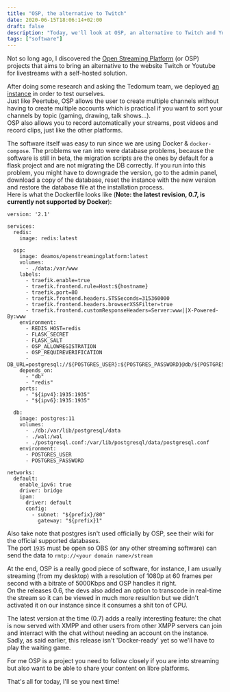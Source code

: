 ```yaml
---
title: "OSP, the alternative to Twitch"
date: 2020-06-15T18:06:14+02:00
draft: false
description: "Today, we'll look at OSP, an alternative to Twitch and Youtube livestreams..."
tags: ["software"]
---
```


Not so long ago, I discovered the [Open Streaming Platform](https://openstreamingplatform.com/) (or OSP) projects that aims to bring an alternative to the website Twitch  or Youtube for livestreams with a self-hosted solution.  

After doing some research and asking the Tedomum team, we deployed [an instance](https://stream.tedomum.net) in order to test ourselves.  
Just like Peertube, OSP allows the user to create multiple channels without having to create multiple accounts which is practical if you want to sort your channels by topic (gaming, drawing, talk shows...).  
OSP also allows you to record automatically your streams, post videos and record clips, just like the other platforms.

The software itself was easy to run since we are using Docker & `docker-compose`. The problems we ran into were database problems, because the software is still in beta, the migration scripts are the ones by default for a flask project and are not migrating the DB correctly. If you run into this problem, you might have to downgrade the version, go to the admin panel, download a copy of the database, reset the instance with the new version and restore the database file at the installation process.  
Here is what the Dockerfile looks like (**Note: the latest revision, 0.7, is currently not supported by Docker**):  

```docker
version: '2.1'

services:
  redis:
    image: redis:latest

  osp:
    image: deamos/openstreamingplatform:latest
    volumes:
      - ./data:/var/www
    labels:
      - traefik.enable=true
      - traefik.frontend.rule=Host:${hostname}
      - traefik.port=80
      - traefik.frontend.headers.STSSeconds=315360000
      - traefik.frontend.headers.browserXSSFilter=true
      - traefik.frontend.customResponseHeaders=Server:www||X-Powered-By:www
    environment:
      - REDIS_HOST=redis
      - FLASK_SECRET
      - FLASK_SALT
      - OSP_ALLOWREGISTRATION
      - OSP_REQUIREVERIFICATION
      - DB_URL=postgresql://${POSTGRES_USER}:${POSTGRES_PASSWORD}@db/${POSTGRES_USER}
    depends_on:
      - "db"
      - "redis"
    ports:
      - "${ipv4}:1935:1935"
      - "${ipv6}:1935:1935"

  db:
    image: postgres:11
    volumes:
      - ./db:/var/lib/postgresql/data
      - ./wal:/wal
      - ./postgresql.conf:/var/lib/postgresql/data/postgresql.conf
    environment:
      - POSTGRES_USER
      - POSTGRES_PASSWORD

networks:
  default:
    enable_ipv6: true
    driver: bridge
    ipam:
      driver: default
      config:
        - subnet: "${prefix}/80"
          gateway: "${prefix}1"
```

Also take note that postgres isn't used officially by OSP, see their wiki for the official supported databases.  
The port `1935` must be open so OBS (or any other streaming software) can send the data to `rmtp://<your domain name>/stream`  

At the end, OSP is a really good piece of software, for instance, I am usually streaming (from my desktop) with a resolution of 1080p at 60 frames per second with a bitrate of 5000Kbps and OSP handles it right.  
On the releases 0.6, the devs also added an option to transcode in real-time the stream so it can be viewed in much more resultion but we didn't activated it on our instance since it consumes a shit ton of CPU.  

The latest version at the time (0.7) adds a really interesting feature: the chat is now served with XMPP and other users from other XMPP servers can join and interract with the chat without needing an account on the instance. Sadly, as said earlier, this release isn't 'Docker-ready' yet so we'll have to play the waiting game.  

For me OSP is a project you need to follow closely if you are into streaming but also want to be able to share your content on libre platforms.  

That's all for today,
I'll se you next time!
